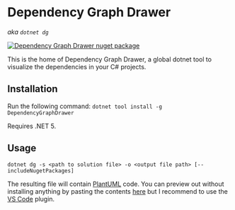 # Dependency Graph Drawer
_aka `dotnet dg`_

[![Dependency Graph Drawer nuget package](https://img.shields.io/nuget/v/DependencyGraphDrawer)](https://www.nuget.org/packages/DependencyGraphDrawer)

This is the home of Dependency Graph Drawer, a global dotnet tool to visualize the dependencies in your C# projects.

## Installation

Run the following command: `dotnet tool install -g DependencyGraphDrawer`

Requires .NET 5.

## Usage

`dotnet dg -s <path to solution file> -o <output file path> [--includeNugetPackages]`

The resulting file will contain [PlantUML](https://plantuml.com/) code. You can preview out without installing anything by pasting the contents [here](http://www.plantuml.com/plantuml/uml/) but I recommend to use the [VS Code](https://marketplace.visualstudio.com/items?itemName=jebbs.plantuml) plugin.
